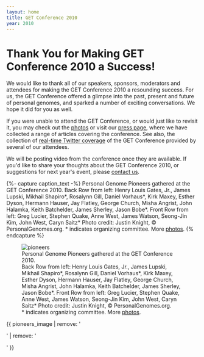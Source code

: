 ```yaml
---
layout: home
title: GET Conference 2010
year: 2010
---
```


# Thank You for Making GET Conference 2010 a Success!

We would like to thank all of our speakers, sponsors, moderators and attendees for making the GET Conference 2010 a resounding success. For us, the GET Conference offered a glimpse into the past, present and future of personal genomes, and sparked a number of exciting conversations. We hope it did for you as well.

If you were unable to attend the GET Conference, or would just like to revisit it, you may check out the [photos](http://arep.med.harvard.edu/PGP/GET/) or visit our [press page](http://www.getconference.org/get2010/press.html), where we have collected a range of articles covering the conference. See also, the collection of [real-time Twitter coverage](http://www.genomicslawreport.com/index.php/2010/04/28/get2010-edition-of-weekly-twitter-roundup/) of the GET Conference provided by several of our attendees.

We will be posting video from the conference once they are available. If you'd like to share your thoughts about the GET Conference 2010, or suggestions for next year's event, please [contact us](http://www.getconference.org/get2010/contact.html).

{%- capture caption_text -%}
Personal Genome Pioneers gathered at the GET Conference 2010.
Back Row from left: Henry Louis Gates, Jr., James Lupski, Mikhail Shapiro*,
Rosalynn Gill, Daniel Vorhaus*, Kirk Maxey, Esther Dyson, Hermann Hauser,
Jay Flatley, George Church, Misha Angrist, John Halamka, Keith Batchelder,
James Sherley, Jason Bobe*. Front Row from left: Greg Lucier, Stephen
Quake, Anne West, James Watson, Seong-Jin Kim, John West, Caryn Saitz*
Photo credit: Justin Knight, © PersonalGenomes.org. * indicates
organizing committee. More [photos](http://arep.med.harvard.edu/PGP/GET/).
{% endcapture %}

<figure class="figure-2010">
<img src="{{ "/get2010/images/pioneers3.jpg" | relative_url }}" alt="pioneers">
  <figcaption>Personal Genome Pioneers gathered at the GET Conference 2010.<br>
Back Row from left: Henry Louis Gates, Jr., James Lupski, Mikhail Shapiro*, Rosalynn Gill, Daniel Vorhaus*, Kirk Maxey, Esther Dyson, Hermann Hauser, Jay Flatley, George Church, Misha Angrist, John Halamka, Keith Batchelder, James Sherley, Jason Bobe*. Front Row from left: Greg Lucier, Stephen Quake, Anne West, James Watson, Seong-Jin Kim, John West, Caryn Saitz* Photo credit: Justin Knight, © PersonalGenomes.org. <br>* indicates organizing committee. More <a href="http://arep.med.harvard.edu/PGP/GET/">photos</a>.</figcaption>
</figure>

{{ pioneers_image | remove: '<p>' | remove: '</p>' }}

